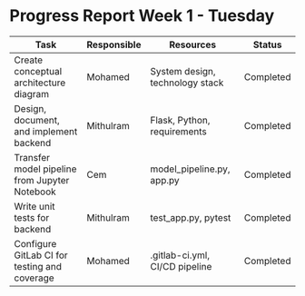 # Progress Report Week 1 - Tuesday

| **Task** | **Responsible** | **Resources** | **Status** |
| -------- | --------------- | ------------- | ---------- |
| Create conceptual architecture diagram | Mohamed | System design, technology stack | Completed |
| Design, document, and implement backend | Mithulram | Flask, Python, requirements | Completed |
| Transfer model pipeline from Jupyter Notebook | Cem | model_pipeline.py, app.py | Completed |
| Write unit tests for backend | Mithulram | test_app.py, pytest | Completed |
| Configure GitLab CI for testing and coverage | Mohamed | .gitlab-ci.yml, CI/CD pipeline | Completed |
